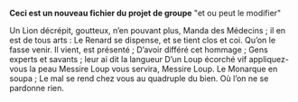 **Ceci est un nouveau fichier du projet de groupe**
"et ou peut le modifier"


Un Lion décrépit, goutteux, n’en pouvant plus,
Manda des Médecins ; il en est de tous arts :
Le Renard se dispense, et se tient clos et coi.
Qu’on le fasse venir. Il vient, est présenté ;
D’avoir différé cet hommage ;
Gens experts et savants ; leur ai dit la langueur
D’un Loup écorché vif appliquez-vous la peau
Messire Loup vous servira,
Messire Loup. Le Monarque en soupa ;
Le mal se rend chez vous au quadruple du bien.
Où l’on ne se pardonne rien.